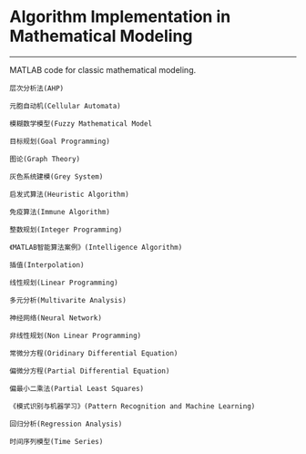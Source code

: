# Algorithm Implementation in Mathematical Modeling

---
MATLAB code for classic mathematical modeling.

`层次分析法(AHP)`

`元胞自动机(Cellular Automata)`

`模糊数学模型(Fuzzy Mathematical Model`

`目标规划(Goal Programming)`

`图论(Graph Theory)`

`灰色系统建模(Grey System)`

`启发式算法(Heuristic Algorithm)`

`免疫算法(Immune Algorithm)`

`整数规划(Integer Programming)`

`《MATLAB智能算法案例》(Intelligence Algorithm)`

`插值(Interpolation)`

`线性规划(Linear Programming)`

`多元分析(Multivarite Analysis)`

`神经网络(Neural Network)`

`非线性规划(Non Linear Programming)`

`常微分方程(Oridinary Differential Equation)`

`偏微分方程(Partial Differential Equation)`

`偏最小二乘法(Partial Least Squares)`

`《模式识别与机器学习》(Pattern Recognition and Machine Learning)`

`回归分析(Regression Analysis)`

`时间序列模型(Time Series)`
